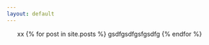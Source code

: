 ```yaml
---
layout: default
---
```



<ul>
xx
  {% for post in site.posts %}
    gsdfgsdfgsfgsdfg
  {% endfor %}
</ul>